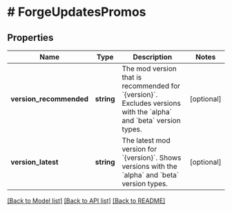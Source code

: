 # # ForgeUpdatesPromos

## Properties

Name | Type | Description | Notes
------------ | ------------- | ------------- | -------------
**version_recommended** | **string** | The mod version that is recommended for &#x60;{version}&#x60;. Excludes versions with the &#x60;alpha&#x60; and &#x60;beta&#x60; version types. | [optional]
**version_latest** | **string** | The latest mod version for &#x60;{version}&#x60;. Shows versions with the &#x60;alpha&#x60; and &#x60;beta&#x60; version types. | [optional]

[[Back to Model list]](../../README.md#models) [[Back to API list]](../../README.md#endpoints) [[Back to README]](../../README.md)
